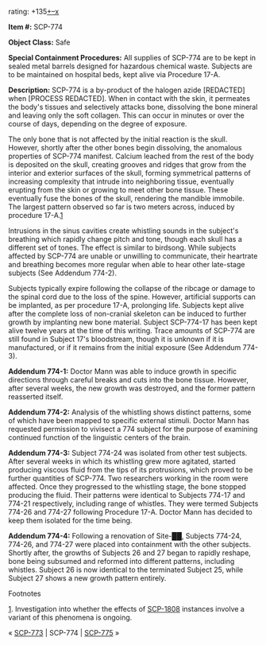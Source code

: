 rating: +135[+](javascript:; "I like it")[–](javascript:; "I don't like it")[x](javascript:; "Cancel my vote")

**Item #:** SCP-774

**Object Class:** Safe

**Special Containment Procedures:** All supplies of SCP-774 are to be kept in sealed metal barrels designed for hazardous chemical waste. Subjects are to be maintained on hospital beds, kept alive via Procedure 17-A.

**Description:** SCP-774 is a by-product of the halogen azide \[REDACTED\] when \[PROCESS REDACTED\]. When in contact with the skin, it permeates the body's tissues and selectively attacks bone, dissolving the bone mineral and leaving only the soft collagen. This can occur in minutes or over the course of days, depending on the degree of exposure.

The only bone that is not affected by the initial reaction is the skull. However, shortly after the other bones begin dissolving, the anomalous properties of SCP-774 manifest. Calcium leached from the rest of the body is deposited on the skull, creating grooves and ridges that grow from the interior and exterior surfaces of the skull, forming symmetrical patterns of increasing complexity that intrude into neighboring tissue, eventually erupting from the skin or growing to meet other bone tissue. These eventually fuse the bones of the skull, rendering the mandible immobile. The largest pattern observed so far is two meters across, induced by procedure 17-A.[1](javascript:;)

Intrusions in the sinus cavities create whistling sounds in the subject's breathing which rapidly change pitch and tone, though each skull has a different set of tones. The effect is similar to birdsong. While subjects affected by SCP-774 are unable or unwilling to communicate, their heartrate and breathing becomes more regular when able to hear other late-stage subjects (See Addendum 774-2).

Subjects typically expire following the collapse of the ribcage or damage to the spinal cord due to the loss of the spine. However, artificial supports can be implanted, as per procedure 17-A, prolonging life. Subjects kept alive after the complete loss of non-cranial skeleton can be induced to further growth by implanting new bone material. Subject SCP-774-17 has been kept alive twelve years at the time of this writing. Trace amounts of SCP-774 are still found in Subject 17's bloodstream, though it is unknown if it is manufactured, or if it remains from the initial exposure (See Addendum 774-3).

**Addendum 774-1:** Doctor Mann was able to induce growth in specific directions through careful breaks and cuts into the bone tissue. However, after several weeks, the new growth was destroyed, and the former pattern reasserted itself.

**Addendum 774-2:** Analysis of the whistling shows distinct patterns, some of which have been mapped to specific external stimuli. Doctor Mann has requested permission to vivisect a 774 subject for the purpose of examining continued function of the linguistic centers of the brain.

**Addendum 774-3:** Subject 774-24 was isolated from other test subjects. After several weeks in which its whistling grew more agitated, started producing viscous fluid from the tips of its protrusions, which proved to be further quantities of SCP-774. Two researchers working in the room were affected. Once they progressed to the whistling stage, the bone stopped producing the fluid. Their patterns were identical to Subjects 774-17 and 774-21 respectively, including range of whistles. They were termed Subjects 774-26 and 774-27 following Procedure 17-A. Doctor Mann has decided to keep them isolated for the time being.

**Addendum 774-4:** Following a renovation of Site-██, Subjects 774-24, 774-26, and 774-27 were placed into containment with the other subjects. Shortly after, the growths of Subjects 26 and 27 began to rapidly reshape, bone being subsumed and reformed into different patterns, including whistles. Subject 26 is now identical to the terminated Subject 25, while Subject 27 shows a new growth pattern entirely.

Footnotes

[1](javascript:;). Investigation into whether the effects of [SCP-1808](/scp-1808) instances involve a variant of this phenomena is ongoing.

« [SCP-773](/scp-773) | SCP-774 | [SCP-775](/scp-775) »